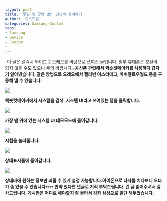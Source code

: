 ```yaml
---
layout: post
title: '루팅 및 굿락 없이 상단바 정리하기'
author: '로스트원'
categories: Samsung-Custom
tags:
- Samsung
- Device
- Custom
-
---
```



<script> location.href='https://cafe.naver.com/develoid/844610' ; </script>

<p>-이 글은 갤럭시 와이드 2 오레오를 바탕으로 쓰여진 글입니다. 일부 휴대폰은 호환이 되지 않을 수도 있으니 주의 바랍니다.-<b><b>공신폰 관련해서 퀵숏컷메이커를 사용하다 갑자기 알아냈습니다. 같은 방법으로 오레오에서 젤리빈 이스터에그, 마쉬멜로우월드 등을 구동해 낼 수 있습니다.</p><img src="https://cafeptthumb-phinf.pstatic.net/MjAxOTAxMTdfMTcz/MDAxNTQ3Njg2MzkxODQ3.0Y1pxCFXiPtUCQTayG_UQ8ZfLMaZZ9SUnW0h5BD1cMMg.M-aIqBD7gpmVPZrEd17A5TyAPzRe-6ijpsYSm-l2uagg.JPEG.unwho145/externalFile.jpg?type=w740"><b><p>킉숏컷메이커에서 시스템을 검색, 시스템 UI라고 쓰여있는 탭을 클릭합니다.</p><img src="https://cafeptthumb-phinf.pstatic.net/MjAxOTAxMTdfMjU1/MDAxNTQ3Njg2MzkxODc5.0JS2zMEVspkEnSKB9r7qrPx9OxXxFCbrvJd4wEeiGYEg.IF4Y2cMIh420Bv63hLcbnRz9S65x0zA_mnUoWqM_iwIg.JPEG.unwho145/externalFile.jpg?type=w740"><b><p>가장 맨 위에 있는 시스템 UI 데모모드에 들어갑니다.</p><img src="https://cafeptthumb-phinf.pstatic.net/MjAxOTAxMTdfNDYg/MDAxNTQ3Njg2MzkxODgy.k5LAkTnPx1fJtZmVrE3Q3br379HvcVUoMreY15XiIjAg.1mrucuM9omnm0ybAgTjiqrW0JIB_Wrg_8ECfkyjn5cQg.JPEG.unwho145/externalFile.jpg?type=w740"><b><p>시험을 눌러줍니다.</p><img src="https://cafeptthumb-phinf.pstatic.net/MjAxOTAxMTdfMTQ5/MDAxNTQ3Njg2MzkxODQ0.IjWM88wdY0zbooDIIYLov1bXVdgFIPSoC2iCk6Mb2jkg.WvW6er64zE8aBH4M40xGHOBX7Gti2wy_S4iS_ZnL7JIg.JPEG.unwho145/externalFile.jpg?type=w740"><b><p>상태표시줄에 들어갑니다. </p><img src="https://cafeptthumb-phinf.pstatic.net/MjAxOTAxMTdfMTE4/MDAxNTQ3Njg2MzkxODgw.KBJBcUspEeGcjm2tx4uaoybnycx3Cm_prW9xIq2qfFkg.GlJyASVxkVM0zm76DDwnMRrgk42HUicMkAptpnedkZEg.JPEG.unwho145/externalFile.jpg?type=w740"><b><p>상태바에 원하는 정보만 띄울 수 있게 설정 가능합니다.<b>아이폰으로 타자를 치다보니 오타가 좀 있을 수 있습니다ㅠㅠ 만약 있다면 댓글로 지적 부탁드립니다. 긴 글 읽어주셔서 감사드립니다. 게시판은 어디로 해야할지 잘 몰라서 강좌 삼성으로 일단 해두었습니다.</p>
